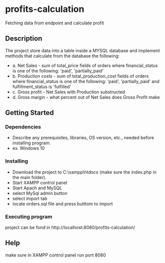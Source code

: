# profits-calculation

Fetching data from endpoint and calculate profit

## Description

The project store data into a table inside a MYSQL database and implement methods that calculate from the database the following:
 * a. Net Sales - sum of total_price fields of orders where financial_status is one of the following: 'paid', 'partially_paid'
 * b. Production costs - sum of total_production_cost fields of orders where financial_status is one of the following: 'paid', 'partially_paid' and fulfillment_status is 'fulfilled'
 * c. Gross profit - Net Sales with Production substructed
 * d. Gross margin - what percent out of Net Sales does Gross Profit make

## Getting Started

### Dependencies

* Describe any prerequisites, libraries, OS version, etc., needed before installing program.
* ex. Windows 10

### Installing

 * Download the project to C:\xampp\htdocs (make sure the index.php in the main folder).
 * Start XAMPP control panel
 * Start Apach and MySQL
 * select MySql admin button
 * select import tab
 * locate orders.sql file and press butttom to import

### Executing program

project can be fond in http://localhost:8080/profits-calculation/

## Help

make sure in XAMPP control panel run port 8080
